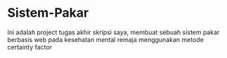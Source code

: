 # Sistem-Pakar
Ini adalah project tugas akhir skripsi saya, membuat sebuah sistem pakar berbasis web pada kesehatan mental remaja menggunakan metode certainty factor
